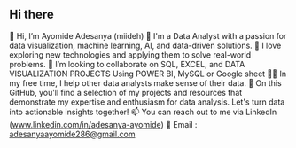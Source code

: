 ## Hi there 
👋 Hi, I’m Ayomide Adesanya (miideh)
🌱  I'm a Data Analyst with a passion for data visualization, machine learning, AI, and data-driven solutions.
👀 I love exploring new technologies and applying them to solve real-world problems.
🤝 I’m looking to collaborate on SQL, EXCEL, and DATA VISUALIZATION PROJECTS Using POWER BI, MySQL or Google sheet
👩‍💻 In my free time, I help other data analysts make sense of their data.
🌱 On this GitHub, you'll find a selection of my projects and resources that demonstrate my expertise and enthusiasm for data analysis. Let's turn data into actionable insights together!
📫 You can reach out to me via LinkedIn (www.linkedin.com/in/adesanya-ayomide)
💬 Email : adesanyaayomide286@gmail.com


